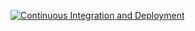 [![Continuous Integration and Deployment](https://github.com/warriornub1/PokiMelon-Backend/actions/workflows/ci-cd.yaml/badge.svg)](https://github.com/warriornub1/PokiMelon-Backend/actions/workflows/ci-cd.yaml)

